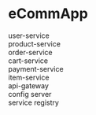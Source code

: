 # eCommApp
user-service <br/>
product-service<br/>
order-service<br/>
cart-service<br/>
payment-service<br/>
item-service<br/>
api-gateway<br/>
config server <br/>
service registry<br/>
